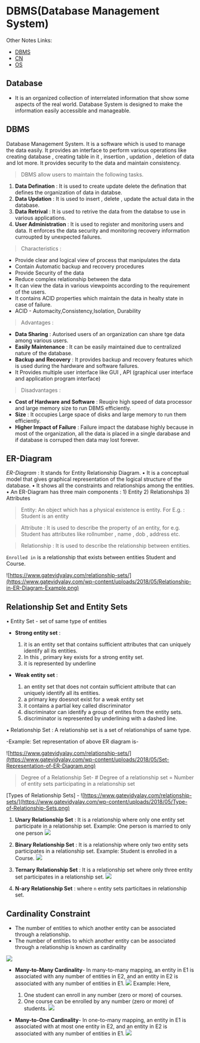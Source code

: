 # DBMS(Database Management System)

Other Notes Links:
- [DBMS](https://github.com/sanheensethi)
- [CN]() 
- [OS]()


## Database
- It is an organized collection of interrelated information that show some aspects of the real world. Database System is designed to make the information easily accessible and manageable.

## DBMS

Database Management System. It is a software which is used to manage the data easily. It provides an interface to perform various operations like creating database , creating table in it , insertion , updation , deletion of data and lot more.
It provides security to the data and maintain consistency.

> DBMS allow users to maintain the following tasks.
1. **Data Defination** : It is used to create update delete the defination that defines the organization of data in databse.
2. **Data Updation** : It is used to insert , delete , update the actual data in the database.
3. **Data Retrival** : It is used to retrive the data from the databse to use in various applications.
4. **User Administration** : It is used to register and monitoring users and data. It enforces the data security and monitoring recovery information curroupted by unexpected failures.

> Characteristics : 
- Provide clear and logical view of process that manipulates the data
- Contain Automatic backup and recovery procedures
- Provide Security of the data
- Reduce complex relationship between the data
- It can view the data in various viewpoints according to the requirement of the users.
- It contains ACID properties which maintain the data in healty state in case of failure.
- ACID - Automacity,Consistency,Isolation, Durability

> Advantages : 
- **Data Sharing** : Autorised users of an organization can share tge data among various users.
- **Easily Maintenance** : It can be easily maintained due to centralized nature of the database.
- **Backup and Recovery** : It provides backup and recovery features which is used during the hardware and software failures.
- It Provides multiple user interface like GUI , API (graphical user interface and application program interface)

> Disadvantages :
- **Cost of Hardware and Software** : Reuqire high speed of data processor and large memory size to run DBMS efficiently.
- **Size** : It occupies Large space of disks and large memory to run them efficiently.
- **Higher Impact of Failure** : Failure impact the database highly  because in most of the organization, all the data is placed in a single darabase and if database is corruped then data may lost forever.

## ER-Diagram
*ER-Diagram* : It stands for Entity Relationship Diagram.
• It is a conceptual model that gives graphical representation of the logical structure of the database.
• It shows all the constraints and relationships among the entities.
• An ER-Diagram has three main components : 
    1) Entity
    2) Relationships
    3) Attributes

> Entity: An object which has a physical existence is entity. For E.g. : Student is an entity

> Attribute : It is used to describe the property of an entity, for e.g. Student has attributes like rollnumber , name , dob , address etc.

> Relationship : It is used to describe the relationship between entities.
    
`Enrolled in` is a relationship that exists between entities Student and Course.

![https://www.gatevidyalay.com/relationship-sets/](https://www.gatevidyalay.com/wp-content/uploads/2018/05/Relationship-in-ER-Diagram-Example.png)

## Relationship Set and Entity Sets

• Entity Set - set of same type of entities

- **Strong entity set** : 
  1) it is an entity set that contains sufficient attributes that can uniquely identify all its entities.
  2) In this , primary key exists for a strong entity set.
  3) it is represented by underline

- **Weak entity set** : 
   1) an entity set that does not contain sufficient attribute that can uniquely identify all its entities.
   2) a primary key doesnot exist for a weak entity set
   3) it contains a partial key called discriminator
   4) discriminator can identify a group of entites from the entity sets.
   5) discriminator is represented by underlining with a dashed line.


• Relationship Set : A relationship set is a set of relationships of same type.

-Example: Set representation of above ER diagram is-

![https://www.gatevidyalay.com/relationship-sets/](https://www.gatevidyalay.com/wp-content/uploads/2018/05/Set-Representation-of-ER-Diagram.png)

> Degree of a Relationship Set-
    # Degree of a relationship set = Number of entity sets participating in a relationship set

[Types of Relationship Sets] -
![https://www.gatevidyalay.com/relationship-sets/](https://www.gatevidyalay.com/wp-content/uploads/2018/05/Type-of-Relationship-Sets.png)

 1. **Unary Relationship Set** : It is a relationship where only one entity set participate in a relationship set.
Example: One person is married to only one person
![](https://www.gatevidyalay.com/wp-content/uploads/2018/05/Unary-Relationship-Set.png)

 2. **Binary Relationship Set** : It is a relationship where only two entity sets participates in a relationship set.
 Example: Student is enrolled in a Course.
![](https://www.gatevidyalay.com/wp-content/uploads/2018/05/Binary-Relationship-Set.png)

 3. **Ternary Relationship Set** : It is a relationship set where only three entity set participates in a relationship set.
 ![](https://www.gatevidyalay.com/wp-content/uploads/2018/05/Ternary-Relationship-Set-1.png)
 
 4. **N-ary Relationship Set** : where `n` entity sets particitaes in relationship set.
 

## Cardinality Constraint

- The number of entities to which another entity can be associated through a relationship.
- The number of entities to which another entity can be associated through a relationship is known as cardinality

![](https://www.gatevidyalay.com/wp-content/uploads/2018/05/Cardinality-Ratios-in-DBMS.png)

- **Many-to-Many Cardinality**-
    In many-to-many mapping, an entity in E1 is associated with any number of entities in E2, and an entity in E2 is associated with any number of entities in E1.
    ![](https://static.javatpoint.com/dbms/images/dbms-mapping-constraints4.png)
    Example: Here,
    1. One student can enroll in any number (zero or more) of courses.
    2. One course can be enrolled by any number (zero or more) of students.
    ![](https://www.gatevidyalay.com/wp-content/uploads/2018/05/Many-to-Many-Relationship-ER-Diagram.png)

- **Many-to-One Cardinality**-
    In one-to-many mapping, an entity in E1 is associated with at most one entity in E2, and an entity in E2 is associated with any number of entities in E1.
    ![](https://static.javatpoint.com/dbms/images/dbms-mapping-constraints3.png)

